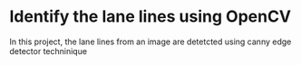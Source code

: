 # Identify the lane lines using OpenCV  

In this project, the lane lines from an image are detetcted using canny edge detector techninique


